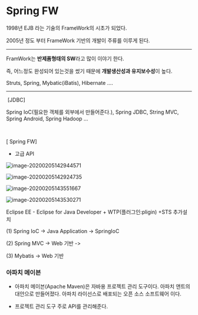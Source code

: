 # Spring FW



1998년 EJB 라는 기술의 FrameWork의 시초가 되었다.

2005년 정도 부터 FrameWork 기반의 개발이 주류를 이루게 된다.

--------------------

FramWork는 **반제품형태의 SW**라고 많이 이야기 한다.

즉, 어느정도 완성되어 있는것을 썼기 때문에 **개발생산성과 유지보수성**이 높다.

Struts, Spring, Mybatic(iBatis), Hibernate .... 

--------

​								[JDBC]

Spring IoC(필요한 객체를 외부에서 만들어준다.), Spring JDBC, String MVC, Spring Android, Spring Hadoop ...			 

​				

[ Spring FW]

- 고급 API 





![image-20200205142944571](C:\Users\student\AppData\Roaming\Typora\typora-user-images\image-20200205142944571.png)

![image-20200205142924735](C:\Users\student\AppData\Roaming\Typora\typora-user-images\image-20200205142924735.png)

![image-20200205143551667](C:\Users\student\AppData\Roaming\Typora\typora-user-images\image-20200205143551667.png)

![image-20200205143530271](C:\Users\student\AppData\Roaming\Typora\typora-user-images\image-20200205143530271.png)





Eclipse EE - Eclipse for Java Developer + WTP(플러그인:pligin) +STS 추가설치

(1) Spring IoC -> Java Application -> SpringIoC

(2) Spring MVC -> Web 기반 -> 

(3) Mybatis -> Web 기반



### 아파치 메이븐

- 아파치 메이븐(Apache Maven)은 자바용 프로젝트 관리 도구이다. 아파치 앤트의 대안으로 만들어졌다. 아파치 라이선스로 배포되는 오픈 소스 소프트웨어 이다.

- 프로젝트 관리 도구 주로 API를 관리해준다.